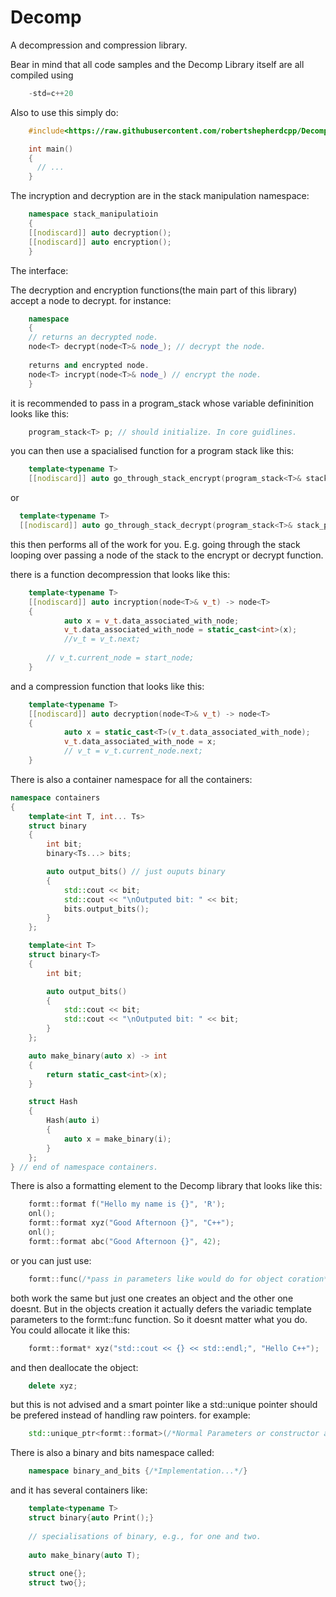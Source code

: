 # Decomp
A decompression and compression library.

Bear in mind that all code samples and the Decomp Library itself are all compiled using
```C++
    -std=c++20
```
 Also to use this simply do:
 ```C++
     #include<https://raw.githubusercontent.com/robertshepherdcpp/Decomp/main/main.cpp>

     int main()
     {
       // ...
     }
 ```
 The incryption and decryption are in the stack manipulation namespace:
 ```C++
     namespace stack_manipulatioin
     {
     [[nodiscard]] auto decryption();
     [[nodiscard]] auto encryption();
     }
``` 
The interface:

The decryption and encryption functions(the main part of this library) accept a node to decrypt. for instance:
```C++
    namespace
    {
    // returns an decrypted node.
    node<T> decrypt(node<T>& node_); // decrypt the node.
    
    returns and encrypted node.
    node<T> incrypt(node<T>& node_) // encrypt the node.
    }
 ```    
it is recommended to pass in a program_stack whose variable defininition looks like this:
```C++
    program_stack<T> p; // should initialize. In core guidlines.
```
you can then use a spacialised function for a program stack like this:
```C++
    template<typename T>
    [[nodiscard]] auto go_through_stack_encrypt(program_stack<T>& stack_p)
  ```
or 
  ```C++  
    template<typename T>
    [[nodiscard]] auto go_through_stack_decrypt(program_stack<T>& stack_p)
```
this then performs all of the work for you. E.g. going through the stack looping over passing a node of the stack to the encrypt or decrypt function.

there is a function decompression that looks like this:
```C++
    template<typename T>
    [[nodiscard]] auto incryption(node<T>& v_t) -> node<T>
    {
            auto x = v_t.data_associated_with_node;
            v_t.data_associated_with_node = static_cast<int>(x);
            //v_t = v_t.next;
        
        // v_t.current_node = start_node;
    }
```
and a compression function that looks like this:
```C++
    template<typename T>
    [[nodiscard]] auto decryption(node<T>& v_t) -> node<T>
    {
            auto x = static_cast<T>(v_t.data_associated_with_node);
            v_t.data_associated_with_node = x;
            // v_t = v_t.current_node.next;
    }
```
There is also a container namespace for all the containers:

```C++
namespace containers
{
    template<int T, int... Ts>
    struct binary
    {
        int bit;
        binary<Ts...> bits; 

        auto output_bits() // just ouputs binary
        {
            std::cout << bit;
            std::cout << "\nOutputed bit: " << bit;
            bits.output_bits();
        }
    };

    template<int T>
    struct binary<T>
    {
        int bit;

        auto output_bits()
        {
            std::cout << bit;
            std::cout << "\nOutputed bit: " << bit;
        }
    };

    auto make_binary(auto x) -> int
    {
        return static_cast<int>(x);
    }

    struct Hash
    {
        Hash(auto i)
        {
            auto x = make_binary(i);
        }
    };
} // end of namespace containers.
```
There is also a formatting element to the Decomp library that looks like this:
```C++
    formt::format f("Hello my name is {}", 'R');
    onl();
    formt::format xyz("Good Afternoon {}", "C++");
    onl();
    formt::format abc("Good Afternoon {}", 42);
```    
or you can just use:
```C++
    formt::func(/*pass in parameters like would do for object coration*/);
```    
both work the same but just one creates an object and the other one doesnt. But in the objects creation it actually defers the variadic template parameters to the formt::func function. So it doesnt matter what you do. You could allocate it like this:
```C++
    formt::format* xyz("std::cout << {} << std::endl;", "Hello C++");
```    
and then deallocate the object:
```C++
    delete xyz;
```    
but this is not advised and a smart pointer like a std::unique pointer should be prefered instead of handling raw pointers. for example:
```C++
    std::unique_ptr<formt::format>(/*Normal Parameters or constructor aguements*/);
```    
There is also a binary and bits namespace called:
```C++
    namespace binary_and_bits {/*Implementation...*/}
```
and it has several containers like:
```C++
    template<typename T>
    struct binary{auto Print();}
    
    // specialisations of binary, e.g., for one and two.
    
    auto make_binary(auto T);
    
    struct one{};
    struct two{};
```
